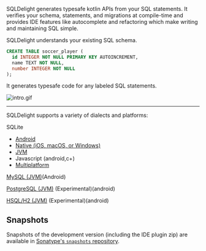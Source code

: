 SQLDelight generates typesafe kotlin APIs from your SQL statements. It verifies your schema, statements, and migrations at compile-time and provides IDE features like autocomplete and refactoring which make writing and maintaining SQL simple.

SQLDelight understands your existing SQL schema.

```sql
CREATE TABLE soccer_player (
  id INTEGER NOT NULL PRIMARY KEY AUTOINCREMENT,
  name TEXT NOT NULL,
  number INTEGER NOT NULL
);
```

It generates typesafe code for any labeled SQL statements.

![intro.gif](images/intro.gif)

---

SQLDelight supports a variety of dialects and platforms:

SQLite

* [Android](android_sqlite)
* [Native (iOS, macOS, or Windows)](native_sqlite)
* [JVM](jvm_sqlite)
* Javascript (android,c+)
* [Multiplatform](multiplatform_sqlite)

[MySQL (JVM)](jvm_mysql)(Android)

[PostgreSQL (JVM)](jvm_postgresql) (Experimental)(android)

[HSQL/H2 (JVM)](jvm_h2) (Experimental)(android)

## Snapshots ## 

Snapshots of the development version (including the IDE plugin zip) are available in
[Sonatype's `snapshots` repository](https://oss.sonatype.org/content/repositories/snapshots/).
